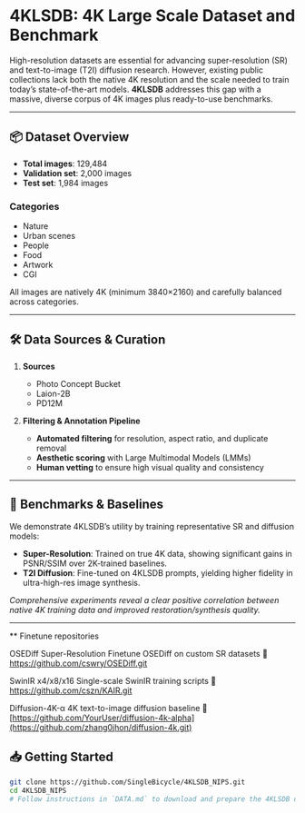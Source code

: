 # 4KLSDB: 4K Large Scale Dataset and Benchmark

High-resolution datasets are essential for advancing super-resolution (SR) and text-to-image (T2I) diffusion research. However, existing public collections lack both the native 4K resolution and the scale needed to train today’s state-of-the-art models. **4KLSDB** addresses this gap with a massive, diverse corpus of 4K images plus ready-to-use benchmarks.

---

## 📦 Dataset Overview

- **Total images**: 129,484  
- **Validation set**: 2,000 images  
- **Test set**: 1,984 images  

### Categories
- Nature  
- Urban scenes  
- People  
- Food  
- Artwork  
- CGI  

All images are natively 4K (minimum 3840×2160) and carefully balanced across categories.

---

## 🛠 Data Sources & Curation

1. **Sources**  
   - Photo Concept Bucket  
   - Laion-2B  
   - PD12M  

2. **Filtering & Annotation Pipeline**  
   - **Automated filtering** for resolution, aspect ratio, and duplicate removal  
   - **Aesthetic scoring** with Large Multimodal Models (LMMs)  
   - **Human vetting** to ensure high visual quality and consistency  

---

## 🚀 Benchmarks & Baselines

We demonstrate 4KLSDB’s utility by training representative SR and diffusion models:

- **Super-Resolution**: Trained on true 4K data, showing significant gains in PSNR/SSIM over 2K-trained baselines.  
- **T2I Diffusion**: Fine-tuned on 4KLSDB prompts, yielding higher fidelity in ultra-high-res image synthesis.  

_Comprehensive experiments reveal a clear positive correlation between native 4K training data and improved restoration/synthesis quality._

---
** Finetune repositories 

OSEDiff Super-Resolution
Finetune OSEDiff on custom SR datasets
🔗 https://github.com/cswry/OSEDiff.git

SwinIR x4/x8/x16
Single-scale SwinIR training scripts
🔗 https://github.com/cszn/KAIR.git

Diffusion-4K-α
4K text-to-image diffusion baseline
🔗 [https://github.com/YourUser/diffusion-4k-alpha](https://github.com/zhang0jhon/diffusion-4k.git)

## 📥 Getting Started

```bash
git clone https://github.com/SingleBicycle/4KLSDB_NIPS.git
cd 4KLSDB_NIPS
# Follow instructions in `DATA.md` to download and prepare the 4KLSDB dataset.
